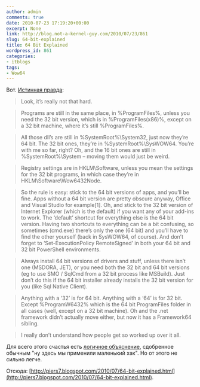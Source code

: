 ```yaml
---
author: admin
comments: true
date: 2010-07-23 17:19:20+00:00
excerpt: None
link: http://blog.not-a-kernel-guy.com/2010/07/23/861
slug: 64-bit-explained
title: 64 Bit Explained
wordpress_id: 861
categories:
- itblogs
tags:
- Wow64
---
```


Вот. [Истинная правда](http://piers7.blogspot.com/2010/07/64-bit-explained.html):



> Look, it’s really not that hard.

> Programs are still in the same place, in %ProgramFiles%, unless you need the 32 bit version, which is in %ProgramFiles(x86)%, except on a 32 bit machine, where it’s still %ProgramFiles%.

> All those dll’s are still in %SystemRoot%\System32, just now they’re 64 bit. The 32 bit ones, they’re in %SystemRoot%\SysWOW64. You’re with me so far, right? Oh, and the 16 bit ones are still in %SystemRoot%\System – moving them would just be weird.

> Registry settings are in HKLM\Software, unless you mean the settings for the 32 bit programs, in which case they’re in HKLM\Software\Wow6432Node.

> So the rule is easy: stick to the 64 bit versions of apps, and you’ll be fine. Apps without a 64 bit version are pretty obscure anyway, Office and Visual Studio for example[1]. Oh, and stick to the 32 bit version of Internet Explorer (which is the default) if you want any of your add-ins to work. The ‘default’ shortcut for everything else is the 64 bit version. Having two shortcuts to everything can be a bit confusing, so sometimes (cmd.exe) there’s only the one (64 bit) and you’ll have to find the other yourself (back in SysWOW64, of course). And don’t forget to ‘Set-ExecutionPolicy RemoteSigned’ in both your 64 bit and 32 bit PowerShell environments.

> Always install 64 bit versions of drivers and stuff, unless there isn’t one (MSDORA, JET), or you need both the 32 bit and 64 bit versions (eg to use SMO / SqlCmd from a 32 bit process like MSBuild). Just don’t do this if the 64 bit installer already installs the 32 bit version for you (like Sql Native Client).

> Anything with a ‘32’ is for 64 bit. Anything with a ‘64’ is for 32 bit. Except %ProgramW6432% which is the 64 bit ProgramFiles folder in all cases (well, except on a 32 bit machine). Oh and the .net framework didn’t actually move either, but now it has a Framework64 sibling.

> I really don’t understand how people get so worked up over it all.


Для всего этого счастья есть [логичное объяснение](http://blog.not-a-kernel-guy.com/2007/06/26/203), сдобренное обычным "ну здесь мы применили маленький хак". Но от этого не сильно легче.

Отсюда: [http://piers7.blogspot.com/2010/07/64-bit-explained.html](http://piers7.blogspot.com/2010/07/64-bit-explained.html).


